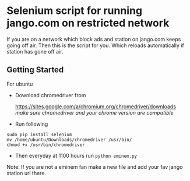 # Selenium script for running jango.com on restricted network

If you are on a network which block ads and station on jango.com keeps going off air.
Then this is the script for you. Which reloads automatically if station has gone off air.

## Getting Started

For ubuntu

- Download chromedriver from

  https://sites.google.com/a/chromium.org/chromedriver/downloads     
  *make sure chromedriver and your chrome version are compatible*

- Run following

```
sudo pip install selenium
mv /home/ubuntu/Downloads/chromedriver /usr/bin/
chmod +x /usr/bin/chromedriver
```

- Then everyday at  1100 hours run `python eminem.py`

Note: If you are not a eminem fan make a new file and add your fav jango station url there.
